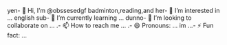 yen- 👋 Hi, I’m @obssesedgf
badminton,reading,and her- 👀 I’m interested in ...
english sub- 🌱 I’m currently learning ...
dunno- 💞️ I’m looking to collaborate on ...
.- 📫 How to reach me ...
.- 😄 Pronouns: ...
im ...- ⚡ Fun fact: ...

<!---
obssesedgf/obssesedgf is a ✨ special ✨ repository because its `README.md` (this file) appears on your GitHub profile.
You can click the Preview link to take a look at your changes.
--->

